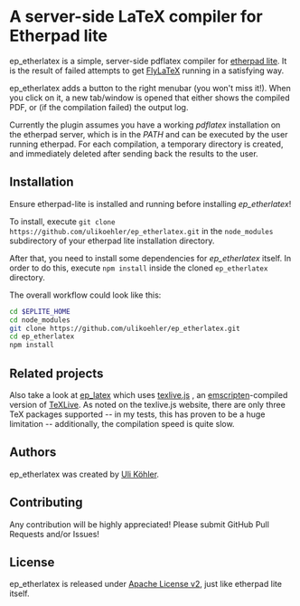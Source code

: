 # A server-side LaTeX compiler for Etherpad lite

ep_etherlatex is a simple, server-side pdflatex compiler for [etherpad lite](https://github.com/ulikoehler/ep_etherlatex).
It is the result of failed attempts to get [FlyLaTeX](https://github.com/alabid/flylatex) running in a satisfying way.

ep_etherlatex adds a button to the right menubar (you won't miss it!). When you click on it, a new tab/window is opened that either shows the compiled PDF, or (if the compilation failed) the output log.

Currently the plugin assumes you have a working *pdflatex* installation on the etherpad server, which is in the *PATH* and can be executed by the user running etherpad. For each compilation, a temporary directory is created, and immediately deleted after sending back the results to the user.

## Installation

Ensure etherpad-lite is installed and running before installing *ep_etherlatex*!

To install, execute `git clone https://github.com/ulikoehler/ep_etherlatex.git` in the `node_modules` subdirectory of your etherpad lite installation directory.

After that, you need to install some dependencies for *ep_etherlatex* itself. In order to do this, execute `npm install` inside the cloned `ep_etherlatex` directory.

The overall workflow could look like this:
```bash
cd $EPLITE_HOME
cd node_modules
git clone https://github.com/ulikoehler/ep_etherlatex.git
cd ep_etherlatex
npm install
```

## Related projects

Also take a look at [ep_latex](https://github.com/manuels/ep_latex) which uses [texlive.js](https://github.com/manuels/texlive.js) , an [emscripten](https://github.com/kripken/emscripten)-compiled version of [TeXLive](http://texlive.org). As noted on the texlive.js website, there are only three TeX packages supported -- in my tests, this has proven to be a huge limitation -- additionally, the compilation speed is quite slow.

## Authors

ep_etherlatex was created by [Uli Köhler](http://techoverflow.net).

## Contributing

Any contribution will be highly appreciated!
Please submit GitHub Pull Requests and/or Issues!

## License

ep_etherlatex is released under [Apache License v2](http://www.apache.org/licenses/LICENSE-2.0.html), just like etherpad lite itself.